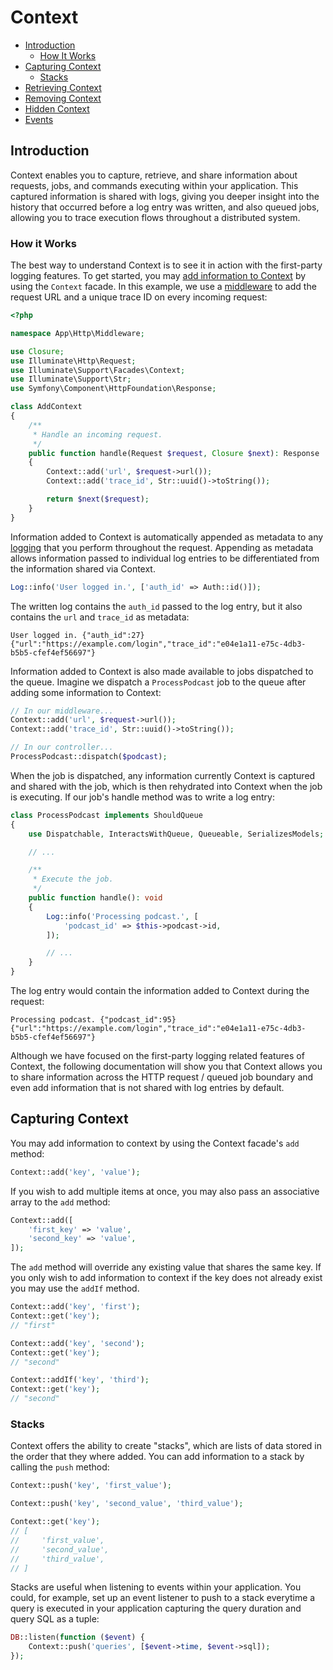 # Context

- [Introduction](#introduction)
    - [How It Works](#how-it-works)
- [Capturing Context](#capturing-context)
    - [Stacks](#stacks)
- [Retrieving Context](#retrieving-context)
- [Removing Context](#removing-context)
- [Hidden Context](#hidden-context)
- [Events](#events)

<a name="introduction"></a>
## Introduction

Context enables you to capture, retrieve, and share information about requests, jobs, and commands executing within your application. This captured information is shared with logs, giving you deeper insight into the history that occurred before a log entry was written, and also queued jobs, allowing you to trace execution flows throughout a distributed system.

<a name="how-it-works"></a>
### How it Works

The best way to understand Context is to see it in action with the first-party logging features. To get started, you may [add information to Context](#capturing-context) by using the `Context` facade. In this example, we use a [middleware](/docs/{{version}}/middleware) to add the request URL and a unique trace ID on every incoming request:

```php
<?php

namespace App\Http\Middleware;

use Closure;
use Illuminate\Http\Request;
use Illuminate\Support\Facades\Context;
use Illuminate\Support\Str;
use Symfony\Component\HttpFoundation\Response;

class AddContext
{
    /**
     * Handle an incoming request.
     */
    public function handle(Request $request, Closure $next): Response
    {
        Context::add('url', $request->url());
        Context::add('trace_id', Str::uuid()->toString());

        return $next($request);
    }
}
```

Information added to Context is automatically appended as metadata to any [logging](/docs/{{version}}/logging) that you perform throughout the request. Appending as metadata allows information passed to individual log entries to be differentiated from the information shared via Context.

```php
Log::info('User logged in.', ['auth_id' => Auth::id()]);
```

The written log contains the `auth_id` passed to the log entry, but it also contains the `url` and `trace_id` as metadata:

```
User logged in. {"auth_id":27} {"url":"https://example.com/login","trace_id":"e04e1a11-e75c-4db3-b5b5-cfef4ef56697"}
```

Information added to Context is also made available to jobs dispatched to the queue. Imagine we dispatch a `ProcessPodcast` job to the queue after adding some information to Context:

```php
// In our middleware...
Context::add('url', $request->url());
Context::add('trace_id', Str::uuid()->toString());

// In our controller...
ProcessPodcast::dispatch($podcast);
```

When the job is dispatched, any information currently Context is captured and shared with the job, which is then rehydrated into Context when the job is executing. If our job's handle method was to write a log entry:

```php
class ProcessPodcast implements ShouldQueue
{
    use Dispatchable, InteractsWithQueue, Queueable, SerializesModels;

    // ...

    /**
     * Execute the job.
     */
    public function handle(): void
    {
        Log::info('Processing podcast.', [
            'podcast_id' => $this->podcast->id,
        ]);

        // ...
    }
}
```

The log entry would contain the information added to Context during the request:

```
Processing podcast. {"podcast_id":95} {"url":"https://example.com/login","trace_id":"e04e1a11-e75c-4db3-b5b5-cfef4ef56697"}
```

Although we have focused on the first-party logging related features of Context, the following documentation will show you that Context allows you to share information across the HTTP request / queued job boundary and even add information that is not shared with log entries by default.

<a name="capturing-context"></a>
## Capturing Context

You may add information to context by using the Context facade's `add` method:

```php
Context::add('key', 'value');
```

If you wish to add multiple items at once, you may also pass an associative array to the `add` method:

```php
Context::add([
    'first_key' => 'value',
    'second_key' => 'value',
]);
```

The `add` method will override any existing value that shares the same key. If you only wish to add information to context if the key does not already exist you may use the `addIf` method.

```php
Context::add('key', 'first');
Context::get('key');
// "first"

Context::add('key', 'second');
Context::get('key');
// "second"

Context::addIf('key', 'third');
Context::get('key');
// "second"
```


<a name="stacks"></a>
### Stacks

Context offers the ability to create "stacks", which are lists of data stored in the order that they where added. You can add information to a stack by calling the `push` method:

```php
Context::push('key', 'first_value');

Context::push('key', 'second_value', 'third_value');

Context::get('key');
// [
//     'first_value',
//     'second_value',
//     'third_value',
// ]
```

Stacks are useful when listening to events within your application. You could, for example, set up an event listener to push to a stack everytime a query is executed in your application capturing the query duration and query SQL as a tuple:

```php
DB::listen(function ($event) {
    Context::push('queries', [$event->time, $event->sql]);
});
```
